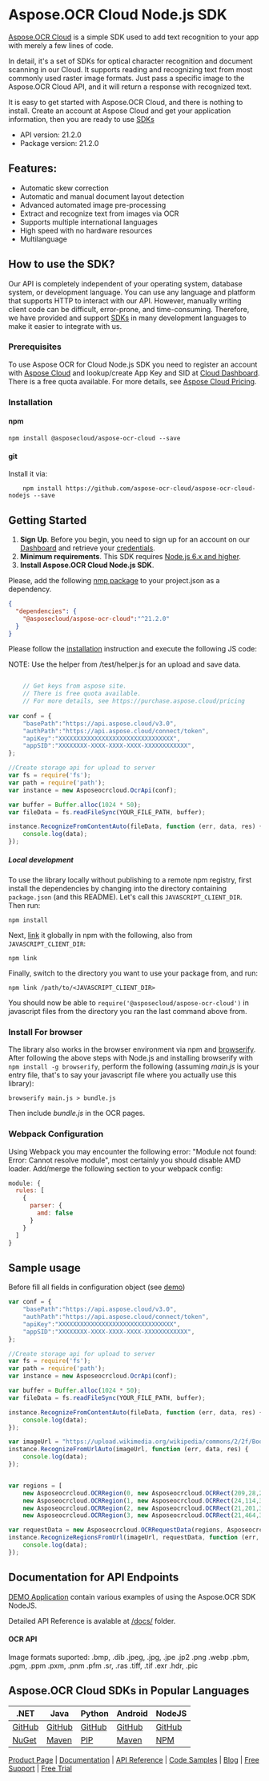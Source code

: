 # Aspose.OCR Cloud Node.js SDK
[Aspose.OCR Cloud](https://products.aspose.cloud/ocr/cloud) is a simple SDK used to add text recognition to your app with merely a few lines of code.

In detail, it's a set of SDKs for optical character recognition and document scanning in our Cloud. It supports reading and recognizing text from most commonly used raster image formats. Just pass a specific image to the Aspose.OCR Cloud API, and it will return a response with recognized text.

It is easy to get started with Aspose.OCR Cloud, and there is nothing to install. Create an account at Aspose Cloud and get your application information, then you are ready to use [SDKs](#asposeocr-cloud-sdks)

- API version: 21.2.0
- Package version: 21.2.0

## Features:
- Automatic skew correction
- Automatic and manual document layout detection
- Advanced automated image pre-processing
- Extract and recognize text from images via OCR
- Supports multiple international languages
- High speed with no hardware resources
- Multilanguage

## How to use the SDK?

Our API is completely independent of your operating system, database system, or development language. You can use any language and platform that supports HTTP to interact with our API. However, manually writing client code can be difficult, error-prone, and time-consuming. Therefore, we have provided and support [SDKs](#asposeocr-cloud-sdks) in many development languages to make it easier to integrate with us.

### Prerequisites
To use Aspose OCR for Cloud Node.js SDK you need to register an account with [Aspose Cloud](https://www.aspose.cloud/) and lookup/create App Key and SID at [Cloud Dashboard](https://dashboard.aspose.cloud/#/apps). There is a free quota available. For more details, see [Aspose Cloud Pricing](https://purchase.aspose.cloud/pricing).

### Installation

#### npm
```shell
npm install @asposecloud/aspose-ocr-cloud --save
```

#### git
Install it via:
```shell
    npm install https://github.com/aspose-ocr-cloud/aspose-ocr-cloud-nodejs --save
```

## Getting Started

1. **Sign Up**. Before you begin, you need to sign up for an account on our [Dashboard](https://dashboard.aspose.cloud/) and retrieve your [credentials](https://dashboard.aspose.cloud/#/apps).
2. **Minimum requirements**. This SDK requires [Node.js 6.x and higher](https://nodejs.org/download/release/).
3. **Install Aspose.OCR Cloud Node.js SDK**.

Please, add the following [nmp package](https://www.npmjs.com/package/@asposecloud/aspose-ocr-cloud) to your project.json as a dependency.
```json
{
  "dependencies": {
    "@asposecloud/aspose-ocr-cloud":"^21.2.0"
  }
}
```

Please follow the [installation](#installation) instruction and execute the following JS code:   

NOTE: Use the helper from /test/helper.js for an upload and save data.

```javascript

    // Get keys from aspose site.
    // There is free quota available. 
    // For more details, see https://purchase.aspose.cloud/pricing
	
var conf = {
    "basePath":"https://api.aspose.cloud/v3.0",
    "authPath":"https://api.aspose.cloud/connect/token",
    "apiKey":"XXXXXXXXXXXXXXXXXXXXXXXXXXXXXXXX",
    "appSID":"XXXXXXXX-XXXX-XXXX-XXXX-XXXXXXXXXXXX",
};

//Create storage api for upload to server
var fs = require('fs');
var path = require('path');
var instance = new Asposeocrcloud.OcrApi(conf);

var buffer = Buffer.alloc(1024 * 50);
var fileData = fs.readFileSync(YOUR_FILE_PATH, buffer);

instance.RecognizeFromContentAuto(fileData, function (err, data, res) {
    console.log(data);
});

```

##### Local development

To use the library locally without publishing to a remote npm registry, first install the dependencies by changing 
into the directory containing `package.json` (and this README). Let's call this `JAVASCRIPT_CLIENT_DIR`. Then run:

```shell
npm install
```

Next, [link](https://docs.npmjs.com/cli/link) it globally in npm with the following, also from `JAVASCRIPT_CLIENT_DIR`:

```shell
npm link
```

Finally, switch to the directory you want to use your package from, and run:

```shell
npm link /path/to/<JAVASCRIPT_CLIENT_DIR>
```

You should now be able to `require('@asposecloud/aspose-ocr-cloud')` in javascript files from the directory you ran the last 
command above from.


### Install For browser
The library also works in the browser environment via npm and [browserify](http://browserify.org/). After following
the above steps with Node.js and installing browserify with `npm install -g browserify`,
perform the following (assuming *main.js* is your entry file, that's to say your javascript file where you actually 
use this library):

```shell
browserify main.js > bundle.js
```

Then include *bundle.js* in the OCR pages.

### Webpack Configuration
Using Webpack you may encounter the following error: "Module not found: Error:
Cannot resolve module", most certainly you should disable AMD loader. Add/merge
the following section to your webpack config:

```javascript
module: {
  rules: [
    {
      parser: {
        amd: false
      }
    }
  ]
}
```

## Sample usage
Before fill all fields in configuration object (see [demo](./demo/))   

```javascript
var conf = {
    "basePath":"https://api.aspose.cloud/v3.0",
    "authPath":"https://api.aspose.cloud/connect/token",
    "apiKey":"XXXXXXXXXXXXXXXXXXXXXXXXXXXXXXXX",
    "appSID":"XXXXXXXX-XXXX-XXXX-XXXX-XXXXXXXXXXXX",
};

//Create storage api for upload to server
var fs = require('fs');
var path = require('path');
var instance = new Asposeocrcloud.OcrApi(conf);

var buffer = Buffer.alloc(1024 * 50);
var fileData = fs.readFileSync(YOUR_FILE_PATH, buffer);

instance.RecognizeFromContentAuto(fileData, function (err, data, res) {
    console.log(data);
});

var imageUrl = "https://upload.wikimedia.org/wikipedia/commons/2/2f/Book_of_Abraham_FirstPage.png";
instance.RecognizeFromUrlAuto(imageUrl, function (err, data, res) {
    console.log(data);
});


var regions = [
    new Asposeocrcloud.OCRRegion(0, new Asposeocrcloud.OCRRect(209,28,283,39)),
    new Asposeocrcloud.OCRRegion(1, new Asposeocrcloud.OCRRect(24,114,359,185)),
    new Asposeocrcloud.OCRRegion(2, new Asposeocrcloud.OCRRect(21,201,356,451)),
    new Asposeocrcloud.OCRRegion(3, new Asposeocrcloud.OCRRect(21,464,359,558))];

var requestData = new Asposeocrcloud.OCRRequestData(regions, Asposeocrcloud.Language.English, false);
instance.RecognizeRegionsFromUrl(imageUrl, requestData, function (err, data, res) {
    console.log(data);
});

```

## Documentation for API Endpoints
[DEMO Application](./demo/demo.js) contain various examples of using the Aspose.OCR SDK NodeJS.

Detailed API Reference is avalable at [/docs/](./docs/latest/index.html) folder.

<a name="ocr_api"></a>
#### OCR API
Image formats suported: .bmp, .dib .jpeg, .jpg, .jpe .jp2 .png .webp .pbm, .pgm, .ppm .pxm, .pnm .pfm .sr, .ras .tiff, .tif .exr .hdr, .pic

## Aspose.OCR Cloud SDKs in Popular Languages

| .NET | Java | Python| Android | NodeJS |
|---|---|---|---|---|
| [GitHub](https://github.com/aspose-ocr-cloud/aspose-ocr-cloud-dotnet) |[GitHub](https://github.com/aspose-ocr-cloud/aspose-ocr-cloud-java) | [GitHub](https://github.com/aspose-ocr-cloud/aspose-ocr-cloud-python)|[GitHub](https://github.com/aspose-ocr-cloud/aspose-ocr-cloud-android)|[GitHub](https://github.com/aspose-ocr-cloud/aspose-ocr-cloud-nodejs)
| [NuGet](https://www.nuget.org/packages/Aspose.ocr-Cloud/)| [Maven](https://repository.aspose.cloud/webapp/#/artifacts/browse/tree/General/repo/com/aspose/aspose-ocr-cloud) | [PIP](https://pypi.org/project/aspose-ocr-cloud/) | [Maven](https://repository.aspose.cloud/webapp/#/artifacts/browse/tree/General/repo/com/aspose/aspose-ocr-cloud) | [NPM](https://www.npmjs.com/package/@asposecloud/aspose-ocr-cloud)

[Product Page](https://products.aspose.cloud/ocr/nodejs) | [Documentation](https://docs.aspose.cloud/display/ocrcloud/Home) | [API Reference](https://apireference.aspose.cloud/ocr/) | [Code Samples](https://github.com/aspose-ocr-cloud/aspose-ocr-cloud-java) | [Blog](https://blog.aspose.cloud/category/ocr/) | [Free Support](https://forum.aspose.cloud/c/ocr) | [Free Trial](https://dashboard.aspose.cloud/#/apps)
